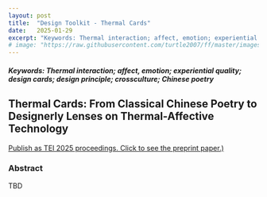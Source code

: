 ```yaml
---
layout: post
title:  "Design Toolkit - Thermal Cards"
date:   2025-01-29
excerpt: "Keywords: Thermal interaction; affect, emotion; experiential quality; design cards; design principle; crossculture; Chinese poetry"
# image: "https://raw.githubusercontent.com/turtle2007/ff/master/images/......png"
---
```



<h5>Keywords: Thermal interaction; affect, emotion; experiential quality; design cards; design principle; crossculture; Chinese poetry</h5>


## Thermal Cards: From Classical Chinese Poetry to Designerly Lenses on Thermal-Affective Technology

[Publish as TEI 2025 proceedings. Click to see the preprint paper.)]({{site.baseurl}}/assets/files/TEI2025-Pic.pdf)
 
### Abstract
TBD

<!-- <figure>
<img src="{{site.baseurl}}/images/bk_robot/in_nature.png" style = "width:400px"/>
</figure> -->




